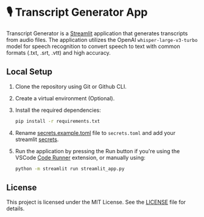 # 🎙️ Transcript Generator App

Transcript Generator is a [Streamlit](https://streamlit.io/) application that generates transcripts from audio files. The application utilizes the OpenAI `whisper-large-v3-turbo` model for speech recognition to convert speech to text with common formats (.txt, .srt, .vtt) and high accuracy.

## Local Setup

1. Clone the repository using Git or Github CLI.

2. Create a virtual environment (Optional).

3. Install the required dependencies:

   ```sh
   pip install -r requirements.txt
   ```

4. Rename [secrets.example.toml](./.streamlit/secrets.example.toml) file to `secrets.toml` and add your streamlit [secrets](https://docs.streamlit.io/develop/concepts/connections/secrets-management).

5. Run the application by pressing the Run button if you're using the VSCode [Code Runner](https://marketplace.visualstudio.com/items?itemName=formulahendry.code-runner) extension, or manually using:
   ```sh
   python -m streamlit run streamlit_app.py
   ```

## License

This project is licensed under the MIT License. See the [LICENSE](./LICENSE) file for details.
